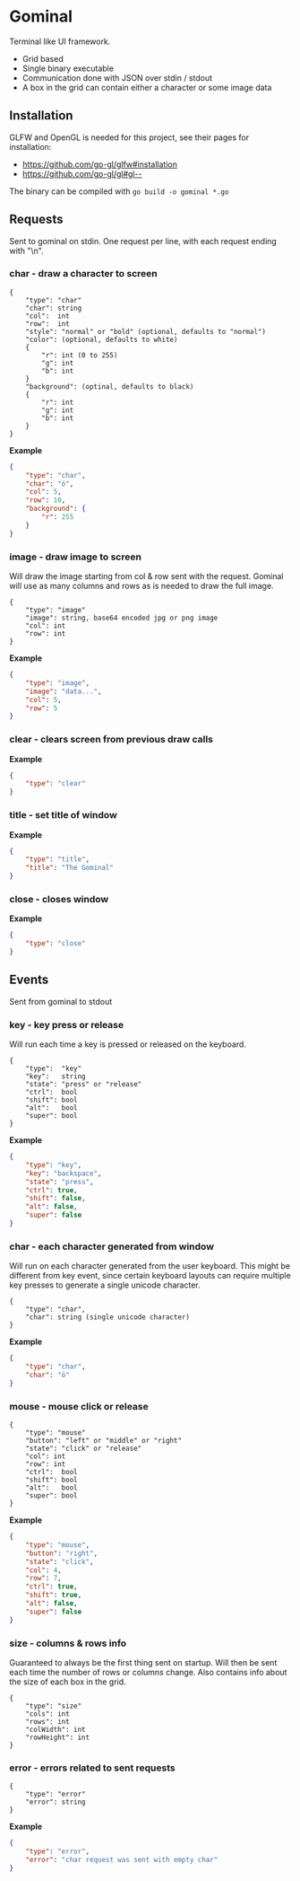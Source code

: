 # Gominal

Terminal like UI framework. 
* Grid based
* Single binary executable
* Communication done with JSON over stdin / stdout
* A box in the grid can contain either a character or some image data

## Installation
GLFW and OpenGL is needed for this project, see their pages for installation:
 * https://github.com/go-gl/glfw#installation 
 * https://github.com/go-gl/gl#gl--

The binary can be compiled with
`go build -o gominal *.go`

## Requests

Sent to gominal on stdin. One request per line, with each request ending with "\n". 

### char - draw a character to screen

```
{
    "type": "char"
    "char": string
    "col":  int
    "row":  int
    "style": "normal" or "bold" (optional, defaults to "normal")
    "color": (optional, defaults to white)
    {
        "r": int (0 to 255)
        "g": int
        "b": int
    } 
    "background": (optinal, defaults to black)
    {
        "r": int
        "g": int
        "b": int
    }
}
```

**Example**

```json
{
    "type": "char",
    "char": "ö",
    "col": 5,
    "row": 10,
    "background": {
        "r": 255
    }
}
```


### image - draw image to screen
Will draw the image starting from col & row sent with the request. Gominal will use as many columns and rows as
is needed to draw the full image.

```
{
    "type": "image"
    "image": string, base64 encoded jpg or png image
    "col": int
    "row": int
}
```

**Example**
```json
{
    "type": "image",
    "image": "data...",
    "col": 5,
    "row": 5
}
```

### clear - clears screen from previous draw calls
**Example**

```json
{
    "type": "clear"
}
```

### title - set title of window
**Example**

```json
{
    "type": "title",
    "title": "The Gominal"
}
```

### close - closes window
**Example**

```json
{
    "type": "close"
}
```


## Events

Sent from gominal to stdout

### key - key press or release
Will run each time a key is pressed or released on the keyboard.

```
{
    "type":  "key"
    "key":   string
    "state": "press" or "release"
    "ctrl":  bool
    "shift": bool
    "alt":   bool
    "super": bool
}
```

**Example**

```json
{
    "type": "key",
    "key": "backspace",
    "state": "press",
    "ctrl": true,
    "shift": false,
    "alt": false,
    "super": false
}
```

### char - each character generated from window
Will run on each character generated from the user keyboard. 
This might be different from key event, since certain keyboard layouts can require 
multiple key presses to generate a single unicode character.

```
{
    "type": "char",
    "char": string (single unicode character)
}
```

**Example**
```json
{
    "type": "char",
    "char": "ö"
}
```

### mouse - mouse click or release
```
{
    "type": "mouse"
    "button": "left" or "middle" or "right"
    "state": "click" or "release"
    "col": int
    "row": int
    "ctrl":  bool
    "shift": bool
    "alt":   bool
    "super": bool
}
```

**Example**
```json
{
    "type": "mouse",
    "button": "right",
    "state": "click",
    "col": 4,
    "row": 7,
    "ctrl": true,
    "shift": true,  
    "alt": false,
    "super": false
}
```

### size - columns & rows info
Guaranteed to always be the first thing sent on startup. Will then be sent each time the number of rows or columns change.
Also contains info about the size of each box in the grid.

```
{
    "type": "size"
    "cols": int
    "rows": int
    "colWidth": int
    "rowHeight": int
}
```

### error - errors related to sent requests
```
{
    "type": "error"
    "error": string
}
```

**Example**
```json
{
    "type": "error",
    "error": "char request was sent with empty char"
}
```
